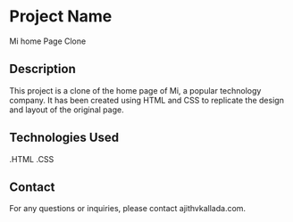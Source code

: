 # Project Name
Mi home Page Clone

## Description
This project is a clone of the home page of Mi, a popular technology company. It has been created using HTML and CSS to replicate the design and layout of the original page.

## Technologies Used
.HTML
.CSS

## Contact
For any questions or inquiries, please contact ajithvkallada.com.


